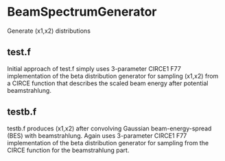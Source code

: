 # BeamSpectrumGenerator
Generate (x1,x2) distributions

## test.f
Initial approach of test.f simply uses 3-parameter CIRCE1 F77 implementation 
of the beta distribution generator for sampling (x1,x2) from a CIRCE function 
that describes the scaled beam energy after potential beamstrahlung.

## testb.f
testb.f produces (x1,x2) after convolving 
Gaussian beam-energy-spread (BES) with beamstrahlung.
Again uses 3-parameter CIRCE1 F77 implementation of the beta distribution 
generator for sampling from the CIRCE function for the beamstrahlung part.
